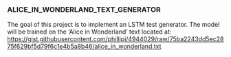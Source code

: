 ### ALICE_IN_WONDERLAND_TEXT_GENERATOR

The goal of this project is to implement an LSTM test generator.  The model will be trained on the ‘Alice in Wonderland’ text located at: https://gist.githubusercontent.com/phillipj/4944029/raw/75ba2243dd5ec2875f629bf5d79f6c1e4b5a8b46/alice_in_wonderland.txt
 
